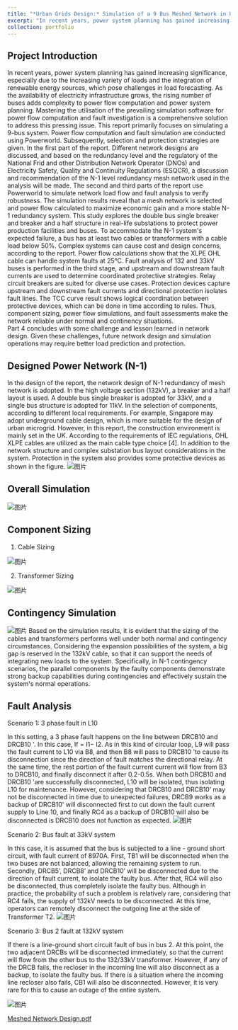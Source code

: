 ```yaml
---
title: "*Urban Grids Design:* Simulation of a 9 Bus Meshed Network in Urban System"
excerpt: "In recent years, power system planning has gained increasing significance, especially due to the increasing variety of loads and the integration of renewable energy sources, which pose challenges in load forecasting. As the availability of electricity infrastructure grows, the rising number of buses adds complexity to power flow computation and power system planning. Mastering the utilisation of the prevailing simulation software for power flow computation and fault investigation is a comprehensive solution to address this pressing issue. This report primarily focuses on simulating a 9-bus system. Power flow computation and fault simulation are conducted using Powerworld. Subsequently, selection and protection strategies are given."
collection: portfolio
---
```



## Project Introduction
In recent years, power system planning has gained increasing significance, especially due to the increasing variety of loads and the integration of renewable energy sources, which pose challenges in load forecasting. As the availability of electricity infrastructure grows, the rising number of buses adds complexity to power flow computation and power system planning. Mastering the utilisation of the prevailing simulation software for power flow computation and fault investigation is a comprehensive solution to address this pressing issue. This report primarily focuses on simulating a 9-bus system. Power flow computation and fault simulation are conducted using Powerworld. Subsequently, selection and protection strategies are given. 
In the first part of the report. Different network designs are discussed, and based on the redundancy level and the regulatory of the National Frid and other Distribution Network Operator (DNOs) and Electricity Safety, Quality and Continuity Regulations (ESQCR), a discussion and recommendation of the N-1 level redundancy mesh network used in the analysis will be made. 
The second and third parts of the report use Powerworld to simulate network load flow and fault analysis to verify robustness. The simulation results reveal that a mesh network is selected and power flow calculated to maximize economic gain and a more stable N-1 redundancy system. This study explores the double bus single breaker and breaker and a half structure in real-life substations to protect power production facilities and buses. To accommodate the N-1 system's expected failure, a bus has at least two cables or transformers with a cable load below 50%. Complex systems can cause cost and design concerns, according to the report. Power flow calculations show that the XLPE OHL cable can handle system faults at 25°C. Fault analysis of 132 and 33kV buses is performed in the third stage, and upstream and downstream fault currents are used to determine coordinated protective strategies. Relay circuit breakers are suited for diverse use cases. Protection devices capture upstream and downstream fault currents and directional protection isolates fault lines. The TCC curve result shows logical coordination between protective devices, which can be done in time according to rules. Thus, component sizing, power flow simulations, and fault assessments make the network reliable under normal and continency situations.  
Part 4 concludes with some challenge and lesson learned in network design. Given these challenges, future network design and simulation operations may require better load prediction and protection. 

## Designed Power Network (N-1)
In the design of the report, the network design of N-1 redundancy of mesh network is adopted. In the high voltage section (132kV), a breaker and a half layout is used. A double bus single breaker is adopted for 33kV, and a single bus structure is adopted for 11kV. In the selection of components, according to different local requirements. For example, Singapore may adopt underground cable design, which is more suitable for the design of urban microgrid. However, in this report, the construction environment is mainly set in the UK. According to the requirements of IEC regulations, OHL XLPE cables are utilized as the main cable type choice [4]. In addition to the network structure and complex substation bus layout considerations in the system. Protection in the system also provides some protective devices as shown in the figure.
![图片](https://github.com/user-attachments/assets/f0c25028-d867-421c-af6c-a0d3fd3fd67f)

## Overall Simulation
![图片](https://github.com/user-attachments/assets/821d03d9-ab72-4677-bed5-942ad96af86c)

## Component Sizing
1. Cable Sizing

![图片](https://github.com/user-attachments/assets/4be362db-a675-42d8-b958-94002c5b76c0)

2. Transformer Sizing

![图片](https://github.com/user-attachments/assets/8e63a375-d749-4997-bed4-ccfd17674a0c)

## Contingency Simulation
![图片](https://github.com/user-attachments/assets/534f1da0-d38c-4fd7-abc7-b630fc5e8de6)
Based on the simulation results, it is evident that the sizing of the cables and transformers performs well under both normal and contingency circumstances. Considering the expansion possibilities of the system, a big gap is reserved in the 132kV cable, so that it can support the needs of integrating new loads to the system. Specifically, in N-1 contingency scenarios, the parallel components by the faulty components demonstrate strong backup capabilities during contingencies and effectively sustain the system's normal operations.


## Fault Analysis
Scenario 1: 3 phase fault in L10

In this setting, a 3 phase fault happens on the line between DRCB10 and DRCB10 '. In this case, If = I1− I2. As in this kind of circular loop, L9 will pass the fault current to L10 via B8, and then B8 will pass to DRCB10 'to cause its disconnection since the direction of fault matches the directional relay. At the same time, the rest portion of the fault current current will flow from B3 to DRCB10, and finally disconnect it after 0.2-0.5s. When both DRCB10 and DRCB10 'are successfully disconnected, L10 will be isolated, thus isolating L10 for maintenance. However, considering that DRCB10 and DRCB10’ may not be disconnected in time due to unexpected failures, DRCB9 works as a backup of DRCB10' will disconnected first to cut down the fault current supply to Line 10, and finally RC4 as a backup of DRCB10 will also be disconnected is DRCB10 does not function as expected.
![图片](https://github.com/user-attachments/assets/c3c989b3-4ae5-440e-a0ab-61735558d940)

Scenario 2: Bus fault at 33kV system

In this case, it is assumed that the bus is subjected to a line - ground short circuit, with fault current of 8970A. First, TB1 will be disconnected when the two buses are not balanced, allowing the remaining system to run. Secondly, DRCB5’, DRCB8’ and DRCB10’ will be disconnected due to the direction of fault current, to isolate the faulty bus. After that, RC4 will also be disconnected, thus completely isolate the faulty bus. Although in practice, the probability of such a problem is relatively rare, considering that RC4 fails, the supply of 132kV needs to be disconnected. At this time, operators can remotely disconnect the outgoing line at the side of Transformer T2.
![图片](https://github.com/user-attachments/assets/eb2317e3-2e25-4a0d-9975-30021351912e)

Scenario 3: Bus 2 fault at 132kV system

If there is a line-ground short circuit fault of bus in bus 2. At this point, the two adjacent DRCBs will be disconnected immediately, so that the current will flow from the other bus to the 132/33kV transformer. However, if any of the DRCB fails, the recloser in the incoming line will also disconnect as a backup, to isolate the faulty bus. If there is a situation where the incoming line recloser also fails, CB1 will also be disconnected. However, it is very rare for this to cause an outage of the entire system.

![图片](https://github.com/user-attachments/assets/2f5ea9a1-bd0d-480b-a294-a4352ebaadcd)

[Meshed Network Design.pdf](https://github.com/user-attachments/files/17365830/Meshed.Network.Design.pdf)

